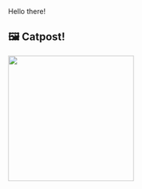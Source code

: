 Hello there!



## 🖼️ Catpost!

<sub>
    <img src="https://cdn2.thecatapi.com/images/UXxEkSSc1.jpg" height="256">
</sub>

